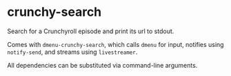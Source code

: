 # crunchy-search
Search for a Crunchyroll episode and print its url to stdout.

Comes with `dmenu-crunchy-search`, which calls `dmenu` for input,
notifies using `notify-send`, and streams using `livestreamer`.

All dependencies can be substituted via command-line arguments.

